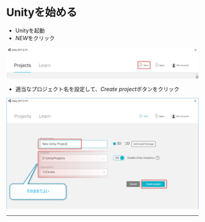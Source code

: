 # Unityを始める
- Unityを起動
- <i>NEW</i>をクリック

<img src="./images/img00.png">

- 適当なプロジェクト名を設定して、<i>Create project</i>ボタンをクリック

<img src="./images/img01.png">

---
